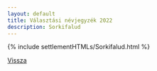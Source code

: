 ```yaml
---
layout: default
title: Választási névjegyzék 2022
description: Sorkifalud
---
```


{% include settlementHTMLs/Sorkifalud.html %}

[Vissza](../)